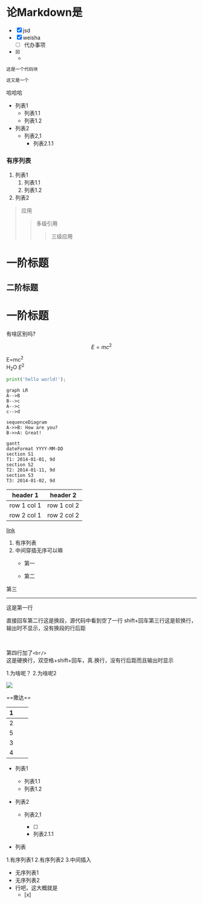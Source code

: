 # 论Markdown是

- [x] jsd
- [x] weisha
    - [ ] 代办事项
- [x] - 
```python
这是一个代码块
```
```java
这又是一个
```
哈哈哈
- 列表1
    - 列表1.1
    - 列表1.2
- 列表2
    - 列表2,1
        - 列表2.1.1

### 有序列表
1. 列表1
    1. 列表1.1
    2. 列表1.2
2. 列表2

>应用
>>多级引用
>>
>>>三级应用

一阶标题
======
二阶标题
-------
# 一阶标题
有啥区别吗?


```math
E = mc^2
```
E=mc<sup>2</SUP>  
H<SUB>2</SUB>O
$E^2$

```python
print('hello world!');

```
```
graph LR
A-->B
B-->c
A-->c 
c-->d
```

```
sequenceDiagram
A->>B: How are you?
B->>A: Great!
```


```
gantt
dateFormat YYYY-MM-DD
section S1
T1: 2014-01-01, 9d
section S2
T2: 2014-01-11, 9d
section S3
T3: 2014-01-02, 9d
```

<html>
<!--在这里插入内容-->
</html>


| header 1    | header 2    |
| ----------- | ----------- |
| row 1 col 1 | row 1 col 2 |
| row 2 col 1 | row 2 col 2 |
[link](https://note.youdao.com/)

1. 有序列表
2. 中间穿插无序可以嘛
   - 第一
   
   - 第二   

第三

---

这是第一行

直接回车第二行这是换段，源代码中看到空了一行
shift+回车第三行这是软换行，输出时不显示，没有换段的行后距

<br/>

第四行加了`<br/>`  
这是硬换行，双空格+shift+回车，真.换行，没有行后距而且输出时显示



1.为啥呢？
2.为啥呢2

![](https://cdn.sspai.com/2019/05/24/5c2fbaa53b27666a7fd0b07ac3e100bf.png)

==撒达==



| 1    |      |      |
| ---- | ---- | ---- |
| 2    |      |      |
| 5    |      |      |
| 3    |      |      |
| 4    |      |      |

- 列表1
  - 列表1.1
  - 列表1.2
  
- 列表2

  - 列表2,1

    - [ ] 

    

    - 列表2.1.1

- 列表

1.有序列表1
2.有序列表2
3.中间插入

 - 无序列表1
 - 无序列表2
 - 行吧，这大概就是  
    - [x] 